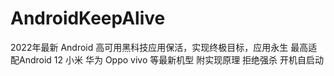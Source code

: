 # AndroidKeepAlive
2022年最新 Android 高可用黑科技应用保活，实现终极目标，应用永生 最高适配Android 12 小米 华为 Oppo vivo 等最新机型 附实现原理 拒绝强杀 开机自启动

